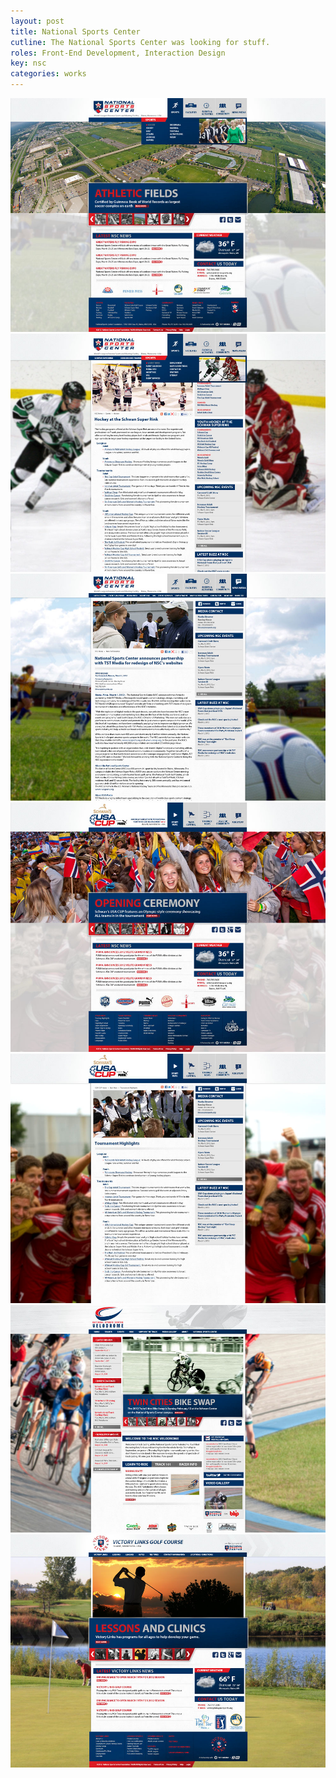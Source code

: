 ```yaml
---
layout: post
title: National Sports Center
cutline: The National Sports Center was looking for stuff.
roles: Front-End Development, Interaction Design
key: nsc
categories: works
---
```


![](/images/works/nsc/nsc_home.jpg)
![](/images/works/nsc/nsc_hockey.jpg)
![](/images/works/nsc/nsc_news.jpg)
![](/images/works/nsc/nsc_usacup_home.jpg)
![](/images/works/nsc/nsc_usacup_news.jpg)
![](/images/works/nsc/velodrome_home.jpg)
![](/images/works/nsc/victory_links_home.jpg)
